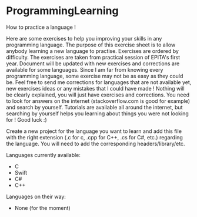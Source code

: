 ProgrammingLearning
===================

How to practice a language !

Here are some exercises to help you improving your skills in any programming language.
The purpose of this exercise sheet is to allow anybody learning a new language to practise. Exercises are ordered by difficulty.
The exercises are taken from practical session of EPITA's first year.
Document will be updated with new exercises and corrections are available for some languages.
Since I am far from knowing every programming language, some exercise may not be as easy as they could be.
Feel free to send me corrections for languages that are not available yet,
new exercises ideas or any mistakes that I could have made !
Nothing will be clearly explained, you will just have exercises and corrections.
You need to look for answers on the internet (stackoverflow.com is good for example) and search by yourself.
Tutorials are available all around the internet, but searching by yourself helps you learning about things
you were not looking for !
Good luck :)

Create a new project for the language you want to learn and add this file with the 
right extension (.c for c, .cpp for C++, .cs for C#, etc.) regarding the language.
You will need to add the corresponding headers/library/etc.


Languages currently available:
- C
- Swift
- C#
- C++

Languages on their way:
- None (for the moment)
